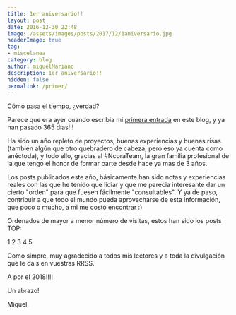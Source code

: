 ```yaml
---
title: 1er aniversario!!
layout: post
date: 2016-12-30 22:48
image: /assets/images/posts/2017/12/1aniversario.jpg
headerImage: true
tag:
- miscelanea
category: blog
author: miquelMariano
description: 1er aniversario!!
hidden: false
permalink: /primer/
---
```


Cómo pasa el tiempo, ¿verdad?

Parece que era ayer cuando escribia mi [primera entrada](https://miquelmariano.github.io/2016/12/hello-world/) en este blog, y ya han pasado 365 días!!!

Ha sido un año repleto de proyectos, buenas experiencias y buenas risas (también algún que otro quebradero de cabeza, pero eso ya cuenta como anéctoda), y todo ello, gracias al #NcoraTeam, la gran família profesional de la que tengo el honor de formar parte desde hace ya mas de 3 años.

Los posts publicados este año, básicamente han sido notas y experiencias reales con las que he tenido que lidiar y que me parecia interesante dar un cierto "orden" para que fuesen fácilmente "consultables". Y ya de paso, contribuir a que todo el mundo pueda aprovecharse de esta información, que poco o mucho, a mi me costó encontrar :)

Ordenados de mayor a menor número de visitas, estos han sido los posts TOP:

1
2
3
4
5

Como simpre, muy agradecido a todos mis lectores y a toda la divulgación que le dais en vuestras RRSS.

A por el 2018!!!!

Un abrazo!

Miquel.
